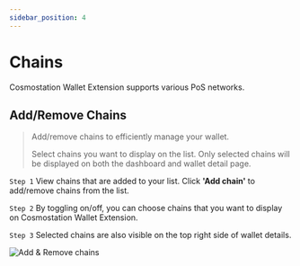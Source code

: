 ```yaml
---
sidebar_position: 4
---
```


# Chains

Cosmostation Wallet Extension supports various PoS networks.

## Add/Remove Chains

> Add/remove chains to efficiently manage your wallet.
>
> Select chains you want to display on the list. Only selected chains will be displayed on both the dashboard and wallet detail page.

`Step 1` View chains that are added to your list. Click **'Add chain'** to add/remove chains from the list.

`Step 2` By toggling on/off, you can choose chains that you want to display on Cosmostation Wallet Extension.

`Step 3` Selected chains are also visible on the top right side of wallet details.

![Add & Remove chains](/img/guide/extension/chains/support.png)